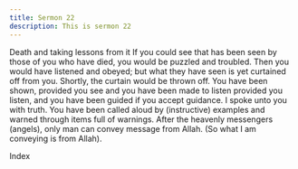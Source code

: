 ```yaml
---
title: Sermon 22
description: This is sermon 22
---
```


Death and taking lessons from it
If you could see that has been seen by those of you who have died, you would be puzzled and
troubled. Then you would have listened and obeyed; but what they have seen is yet curtained
off from you. Shortly, the curtain would be thrown off. You have been shown, provided you
see and you have been made to listen provided you listen, and you have been guided if you
accept guidance. I spoke unto you with truth. You have been called aloud by (instructive)
examples and warned through items full of warnings. After the heavenly messengers (angels),
only man can convey message from Allah. (So what I am conveying is from Allah).

Index